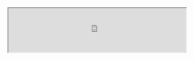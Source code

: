 <iframe height=100 width=400 src="https://github.com/YanyanNIE/P19/tree/master/sr02/imgs/ex1.gif">

